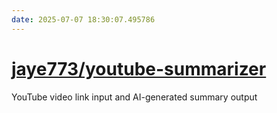 ```yaml
---
date: 2025-07-07 18:30:07.495786
---
```


# [jaye773/youtube-summarizer](https://github.com/jaye773/youtube-summarizer)

YouTube video link input and AI-generated summary output